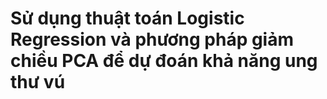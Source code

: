 # Sử dụng thuật toán Logistic Regression và phương pháp giảm chiều PCA để dự đoán khả năng ung thư vú
